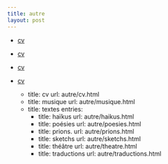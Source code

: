 ```yaml
---
title: autre
layout: post
---
```


- [cv](autre/cv.md)
- [cv](autre/cv.html)
- [cv](autre/cv.md)
- [cv](autre/cv.md)

  - title: cv
    url: autre/cv.html
  - title: musique
    url: autre/musique.html
  - title: textes
    entries:
      - title: haïkus
        url: autre/haikus.html
      - title: poésies
        url: autre/poesies.html
      - title: prions.
        url: autre/prions.html
      - title: sketchs
        url: autre/sketchs.html
      - title: théâtre
        url: autre/theatre.html
      - title: traductions
        url: autre/traductions.html